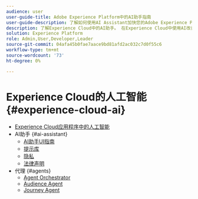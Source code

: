 ```yaml
---
audience: user
user-guide-title: Adobe Experience Platform中的AI助手指南
user-guide-description: 了解如何使用AI Assistant加快您的Adobe Experience Platform和Real-Time Customer Data Platform工作流程。
description: 了解Experience Cloud中的AI助手。 在Experience Cloud中使用AI改善您的产品知识并获得运营见解。
solution: Experience Platform
role: Admin,User,Developer,Leader
source-git-commit: 04afa45b0fae7aace9bd81afd2ac032c7d0f55c6
workflow-type: tm+mt
source-wordcount: '73'
ht-degree: 0%

---
```



# Experience Cloud的人工智能 {#experience-cloud-ai}

- [Experience Cloud应用程序中的人工智能](home.md)
- AI助手 {#ai-assistant}
   - [AI助手UI指南](./ai-assistant/ai-assistant-ui.md)
   - [提示库](./ai-assistant/prompt-library.md)
   - [隐私](./ai-assistant/privacy.md)
   - [法律声明](./ai-assistant/legal-disclaimer.md)
- 代理 {#agents}
   - [Agent Orchestrator](./agents/agent-orchestrator.md)
   - [Audience Agent](./agents/audience.md)
   - [Journey Agent](./agents/ajo-agent-analyze.md)
